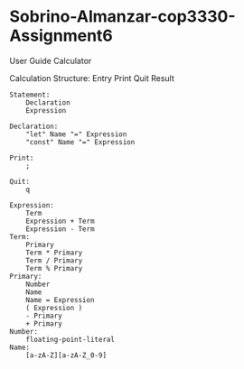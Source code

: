 # Sobrino-Almanzar-cop3330-Assignment6
User Guide Calculator 

Calculation Structure:
        Entry
        Print
        Quit
        Result
    
    Statement:
        Declaration
        Expression
    
    Declaration:
        "let" Name "=" Expression
        "const" Name "=" Expression

    Print:
        ;

    Quit:
        q 

    Expression:
        Term
        Expression + Term
        Expression - Term
    Term:
        Primary
        Term * Primary
        Term / Primary
        Term % Primary
    Primary:
        Number
        Name
		Name = Expression
        ( Expression )
        - Primary
        + Primary
    Number:
        floating-point-literal
	Name:
		[a-zA-Z][a-zA-Z_0-9]

